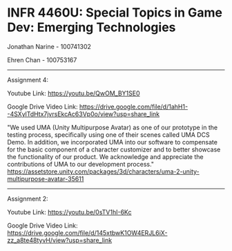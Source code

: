 # INFR 4460U: Special Topics in Game Dev: Emerging Technologies

Jonathan Narine - 100741302

Ehren Chan - 100753167
____________________________________________
Assignment 4: 

Youtube Link: https://youtu.be/QwOM_BY1SE0

Google Drive Video Link: https://drive.google.com/file/d/1ahH1--4SXylTdHtx7jvrsEkcAc63Vp0o/view?usp=share_link

"We used UMA (Unity Multipurpose Avatar) as one of our prototype in the testing process, specifically using one of their scenes called UMA DCS Demo. In addition, we incorporated UMA into our software to compensate for the basic component of a character customizer and to better showcase the functionality of our product. We acknowledge and appreciate the contributions of UMA to our development process."
https://assetstore.unity.com/packages/3d/characters/uma-2-unity-multipurpose-avatar-35611
____________________________________________
Assignment 2: 

Youtube Link: https://youtu.be/0sTV1hI-6Kc

Google Drive Video Link: https://drive.google.com/file/d/145xtbwK1OW4ERJL6iX-zz_a8te48tyvH/view?usp=share_link
